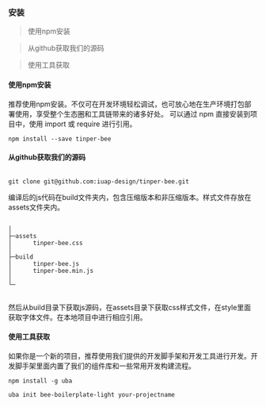 ### 安装

>使用npm安装

>从github获取我们的源码

>使用工具获取


#### 使用npm安装

推荐使用npm安装。不仅可在开发环境轻松调试，也可放心地在生产环境打包部署使用，享受整个生态圈和工具链带来的诸多好处。
可以通过 npm 直接安装到项目中，使用 import 或 require 进行引用。

```
npm install --save tinper-bee
```


#### 从github获取我们的源码

```

git clone git@github.com:iuap-design/tinper-bee.git

```
编译后的js代码在build文件夹内，包含压缩版本和非压缩版本。样式文件存放在assets文件夹内。

```

│
├─assets
│      tinper-bee.css
│
├─build
│      tinper-bee.js
│      tinper-bee.min.js
│
└─


```
然后从build目录下获取js源码，在assets目录下获取css样式文件，在style里面获取字体文件。在本地项目中进行相应引用。

#### 使用工具获取

如果你是一个新的项目，推荐使用我们提供的开发脚手架和开发工具进行开发。开发脚手架里面内置了我们的组件库和一些常用开发构建流程。

```
npm install -g uba

uba init bee-boilerplate-light your-projectname
```
